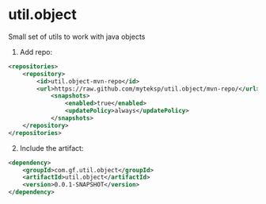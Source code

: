 # util.object
Small set of utils to work with java objects


1. Add repo:
```xml
<repositories>
	<repository>
		<id>util.object-mvn-repo</id>
		<url>https://raw.github.com/myteksp/util.object/mvn-repo/</url>
			<snapshots>
				<enabled>true</enabled>
				<updatePolicy>always</updatePolicy>
			</snapshots>
	</repository>
</repositories>
```

2. Include the artifact:
```xml
<dependency>
	<groupId>com.gf.util.object</groupId>
	<artifactId>util.object</artifactId>
	<version>0.0.1-SNAPSHOT</version>
</dependency>
```